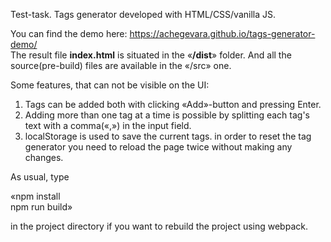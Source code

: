 Test-task. Tags generator developed with HTML/CSS/vanilla JS.

You can find the demo here: https://achegevara.github.io/tags-generator-demo/ <br>
The result file **index.html** is situated in the «**/dist**» folder. 
And all the source(pre-build) files are available in the «/src» one.

Some features, that can not be visible on the UI:
1. Tags can be added both with clicking «Add»-button and pressing Enter.
2. Adding more than one tag at a time is possible by splitting each tag's text with a comma(«,») in the input field.
4. localStorage is used to save the current tags. in order to reset the tag generator you need to reload the page twice without making any changes.

As usual, type

«npm install<br>
npm run build»<br>

in the project directory if you want to rebuild the project using webpack.
